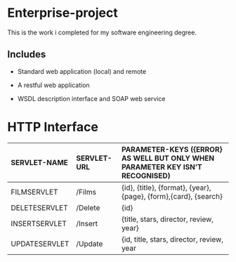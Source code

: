 # Enterprise-project

This is the work i completed for my software engineering degree.

## Includes 

* Standard web application (local) and remote

* A restful web application

* WSDL description interface and SOAP web service

# HTTP Interface

|SERVLET-NAME | SERVLET-URL | PARAMETER-KEYS ({ERROR} AS WELL BUT ONLY WHEN PARAMETER KEY ISN’T RECOGNISED)|
| :---        | :---        | :---                                                                         |
|FILMSERVLET  | /Films      | {id}, {title}, {format}, {year}, {page}, {form},{card}, {search}             |
|DELETESERVLET| /Delete     | {id}                                                                         |
|INSERTSERVLET| /Insert     | {title, stars, director, review, year}                                       |
|UPDATESERVLET| /Update     | {id, title, stars, director, review, year                                    |
